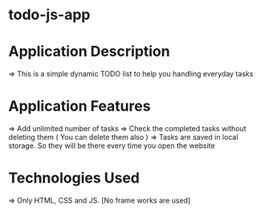 # todo-js-app

# Application Description
=> This is a simple dynamic TODO list to help you handling everyday tasks

# Application Features
=> Add unlimited number of tasks
=> Check the completed tasks without deleting them ( You can delete them also )
=> Tasks are saved in local storage. So they will be there every time you open the website

# Technologies Used
=> Only HTML, CSS and JS. [No frame works are used]
